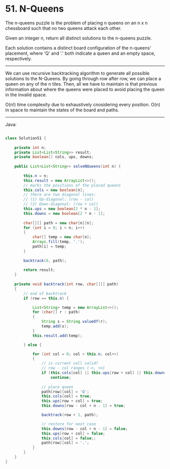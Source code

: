 # 51. N-Queens

The n-queens puzzle is the problem of placing n queens on an n x n chessboard
such that no two queens attack each other.

Given an integer n, return all distinct solutions to the n-queens puzzle.

Each solution contains a distinct board configuration of the n-queens'
placement, where 'Q' and '.' both indicate a queen and an empty space,
respectively.

---

We can use recursive backtracking algorithm to generate all possible solutions
to the N-Queens. By going through row after row, we can place a queen on any of
the n tiles. Then, all we have to maintain is that previous information about
where the queens were placed to avoid placing the queen in the invalid space.

O(n!) time complexity due to exhaustively cnosidering every position. O(n) in
space to maintain the states of the board and paths.

---

Java:

```java

class Solution51 {
    
    private int n;
    private List<List<String>> result;
    private boolean[] cols, ups, downs;
    
    public List<List<String>> solveNQueens(int n) {
        
        this.n = n;
        this.result = new ArrayList<>();
        // marks the positions of the placed queens
        this.cols = new boolean[n];
        // there are two diagonal lines:
        // (1) Up-diagonal: (row - col)
        // (2) Down-diagonal: (row + col)
        this.ups = new boolean[2 * n - 1];
        this.downs = new boolean[2 * n - 1];
        
        char[][] path = new char[n][n];
        for (int i = 0; i < n; i++)
        {
            char[] temp = new char[n];
            Arrays.fill(temp, '.');
            path[i] = temp;
        }
        
        backtrack(0, path);
        
        return result;
    }
    
    private void backtrack(int row, char[][] path)
    {
        // end of backtrack
        if (row == this.n) {

            List<String> temp = new ArrayList<>();
            for (char[] r : path)
            {
                String s = String.valueOf(r);
                temp.add(s);
            }
            this.result.add(temp);

        } else {

            for (int col = 0; col < this.n; col++)
            {
                // is current cell valid?
                // row - col ranges (-n, +n)
                if (this.cols[col] || this.ups[row + col] || this.downs[row - col + n - 1])
                    continue;
                
                // place queen
                path[row][col] = 'Q';
                this.cols[col] = true;
                this.ups[row + col] = true;
                this.downs[row - col + n - 1] = true;

                backtrack(row + 1, path);

                // restore for next case
                this.downs[row - col + n - 1] = false;
                this.ups[row + col] = false;
                this.cols[col] = false;;
                path[row][col] = '.';
            }
        }
    }
}

```
